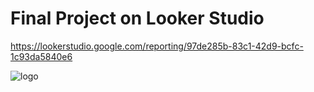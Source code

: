 # Final Project on Looker Studio

https://lookerstudio.google.com/reporting/97de285b-83c1-42d9-bcfc-1c93da5840e6


![logo](https://github.com/EslamFouadd/Business-Intelligence-Portfolio/assets/77150715/1e70e382-1cf7-4799-9737-b6b3e31ff3e9)
